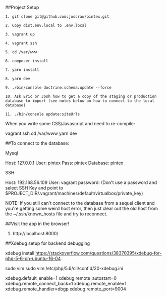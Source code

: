 ##Project Setup 

    1. git clone git@github.com:joscraw/pintex.git
    
    2. Copy dist.env.local to .env.local

    3. vagrant up

    4. vagrant ssh
    
    5. cd /var/www
    
    6. composer install
    
    7. yarn install
    
    8. yarn dev
    
    9. ./bin/console doctrine:schema:update --force
    
    10. Ask Eric or Josh how to get a copy of the staging or production database to import (see notes below on how to connect to the local database)
    
    11. ./bin/console update:siteUrls


When you write some CSS/Javascript and need to re-compile:

vagrant ssh
cd /var/www
yarn dev

##To connect to the database:

Mysql 

Host: 127.0.0.1
User: pintex
Pass: pintex
Database: pintex

SSH

Host: 192.168.56.109
User: vagrant
password: (Don't use a password and select SSH Key and point to $PROJECT_DIR/.vagrant/machines/default/virtualbox/private_key)

NOTE: If you still can't connect to the database from a sequel client and you're getting some weird host error,
then just clear out the old host from the ~/.ssh/known_hosts file and try to reconnect. 

##Visit the app in the browser!

1. http://localhost:8000/


##Xdebug setup for backend debugging
    
xdebug install https://stackoverflow.com/questions/38370395/xdebug-for-php-5-6-on-ubuntu-16-04

sudo vim sudo vim /etc/php/5.6/cli/conf.d/20-xdebug.ini

xdebug.default_enable=1
xdebug.remote_autostart=0
xdebug.remote_connect_back=1
xdebug.remote_enable=1
xdebug.remote_handler=dbgp
xdebug.remote_port=9004
